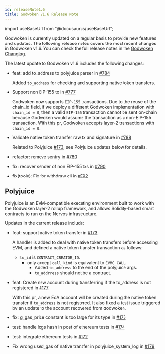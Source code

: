 ```yaml
---
id: releaseNote1.6
title: Godwoken V1.6 Release Note
---
```


import useBaseUrl from "@docusaurus/useBaseUrl";


Godwoken is currently updated on a regular basis to provide new features and updates. The following release notes covers the most recent changes in Godwoken v1.6. You can check the full release notes in the [Godwoken Changlog](https://github.com/nervosnetwork/godwoken/blob/develop/CHANGELOG.md).


The latest update to Godwoken v1.6 includes the following changes:

- feat: add to_address to polyjuice parser in [#784](https://github.com/nervosnetwork/godwoken/pull/784)

  Added `to_address` for checking and supporting native token transfers.

- Support non EIP-155 tx in [#777](https://github.com/nervosnetwork/godwoken/pull/777)

  Godwoken now supports `EIP-155` transactions. Due to the reuse of the chain_id field, if we deploy a different Godwoken implementation with `chain_id = 0`, then a valid `EIP-155` transaction cannot be sent on-chain because Godwoken would assume the transaction as a non-EIP-155 transaction. With this pr, Godwoken accepts layer-2 transactions with `chain_id = 0`. 

- Validate native token transfer raw tx and signature in [#788](https://github.com/nervosnetwork/godwoken/pull/788)

  Related to Polyjuice [#173](https://github.com/nervosnetwork/godwoken-polyjuice/pull/173), see Polyjuice updates below for details. 


- refactor: remove sentry in [#780](https://github.com/nervosnetwork/godwoken/pull/780)

- fix: recover sender of non EIP-155 txs in [#790](https://github.com/nervosnetwork/godwoken/pull/790)

- fix(tools): Fix for withdraw cli in [#792](https://github.com/nervosnetwork/godwoken/pull/792)


## Polyjuice

Polyjuice is an EVM-compatible executing environment built to work with the Godwoken layer-2 rollup framework, and allows Solidity-based smart contracts to run on the Nervos infrastructure.

Updates in the current release include:

- feat: support native token transfer in [#173](https://github.com/nervosnetwork/godwoken-polyjuice/pull/173)

  A handler is added to deal with native token transfers before accessing EVM, and defined a native token transfer transaction as follows:

     - `to_id` is `CONTRACT_CREATOR_ID`.
       - only accept `call_kind` is equivalent to `EVMC_CALL`.
         - Added `to_address` to the end of the polyjuice args.
         - `to_addrress` should not be a contract.

- feat: Create new account during transferring if the to_address is not registered in [#177](https://github.com/nervosnetwork/godwoken-polyjuice/pull/177)

  With this pr, a new EoA account will be created during the native token transfer if `to_address` is not registered. It also fixed a test issue triggered by an update to the account recovered from godwoken.

- fix: g_gas_price constant is too large for its type in [#175](https://github.com/nervosnetwork/godwoken-polyjuice/pull/175)

- test: handle logs hash in post of ethereum tests in [#174](https://github.com/nervosnetwork/godwoken-polyjuice/pull/174)

- test: integrate ethereum tests in [#172](https://github.com/nervosnetwork/godwoken-polyjuice/pull/172)

- Fix wrong used_gas of native transfer in polyjuice_system_log in [#179](https://github.com/nervosnetwork/godwoken-polyjuice/pull/179)